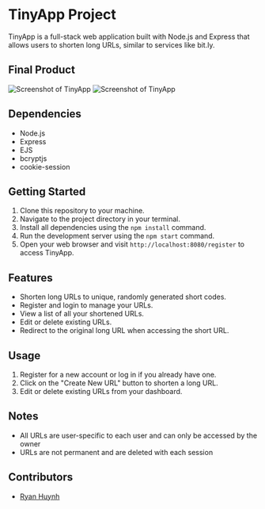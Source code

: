 # TinyApp Project

TinyApp is a full-stack web application built with Node.js and Express that allows users to shorten long URLs, similar to services like bit.ly.

## Final Product

![Screenshot of TinyApp](#) <!-- Add a screenshot of your application here -->
![Screenshot of TinyApp](#) <!-- Add another screenshot of your application here -->

## Dependencies

- Node.js
- Express
- EJS
- bcryptjs
- cookie-session

## Getting Started

1. Clone this repository to your machine.
2. Navigate to the project directory in your terminal.
3. Install all dependencies using the `npm install` command.
4. Run the development server using the `npm start` command.
5. Open your web browser and visit `http://localhost:8080/register` to access TinyApp.

## Features

- Shorten long URLs to unique, randomly generated short codes.
- Register and login to manage your URLs.
- View a list of all your shortened URLs.
- Edit or delete existing URLs.
- Redirect to the original long URL when accessing the short URL.

## Usage

1. Register for a new account or log in if you already have one.
2. Click on the "Create New URL" button to shorten a long URL.
3. Edit or delete existing URLs from your dashboard.

## Notes

- All URLs are user-specific to each user and can only be accessed by the owner
- URLs are not permanent and are deleted with each session

## Contributors

- [Ryan Huynh](https://github.com/booters1) 